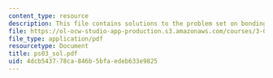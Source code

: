 ```yaml
---
content_type: resource
description: This file contains solutions to the problem set on bonding and thermodynamics.
file: https://ol-ocw-studio-app-production.s3.amazonaws.com/courses/3-012-fundamentals-of-materials-science-fall-2005/4dcb543778ca846b5bfaedeb633e9825_ps03_sol.pdf
file_type: application/pdf
resourcetype: Document
title: ps03_sol.pdf
uid: 4dcb5437-78ca-846b-5bfa-edeb633e9825
---
```


